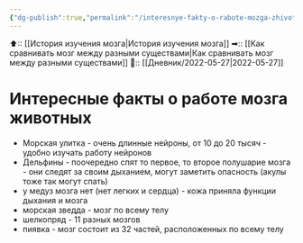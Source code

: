 ```yaml
---
{"dg-publish":true,"permalink":"/interesnye-fakty-o-rabote-mozga-zhivotnyh/","dgHomeLink":true,"dgPassFrontmatter":false}
---
```



⬆:: [[История изучения мозга|История изучения мозга]]
➡:: [[Как сравнивать мозг между разными существами|Как сравнивать мозг между разными существами]]
📅:: [[Дневник/2022-05-27|2022-05-27]]

# Интересные факты о работе мозга животных

- Морская улитка - очень длинные нейроны, от 10 до 20 тысяч - удобно изучать работу нейронов
- Дельфины - поочередно спят то первое, то второе полушарие мозга - они следят за своим дыханием, могут заметить опасность (акулы тоже так могут спать)
- у медуз мозга нет (нет легких и сердца) - кожа приняла функции дыхания и мозга
- морская зведда - мозг по всему телу
- шелкопряд - 11 разных мозгов
- пиявка - мозг состоит из 32 частей, расположенных по всему телу


